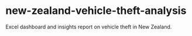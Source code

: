 # new-zealand-vehicle-theft-analysis
Excel dashboard and insights report on vehicle theft in New Zealand.
